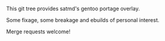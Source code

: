 This git tree provides satmd's gentoo portage overlay.

Some fixage, some breakage and ebuilds of personal interest.

Merge requests welcome!
